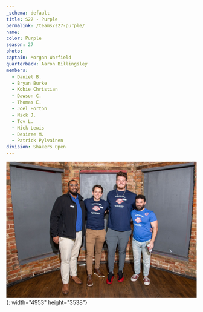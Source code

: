 ```yaml
---
_schema: default
title: S27 - Purple
permalink: /teams/s27-purple/
name:
color: Purple
season: 27
photo:
captain: Morgan Warfield
quarterback: Aaron Billingsley
members:
  - Daniel B.
  - Bryan Burke
  - Kobie Christian
  - Dawson C.
  - Thomas E.
  - Joel Horton
  - Nick J.
  - Tov L.
  - Nick Lewis
  - Desiree M.
  - Patrick Pylvainen
division: Shakers Open
---
```

![](/img/da2-7066.jpg){: width="4953" height="3538"}